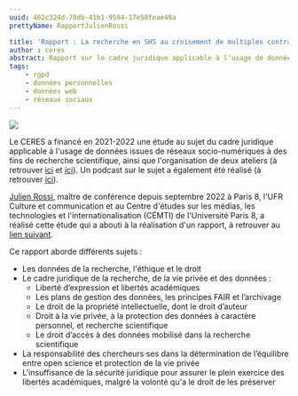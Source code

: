 ```yaml
---
uuid: 462c324d-70db-41b1-9594-17e58feae49a
prettyName: RapportJulienRossi

title: 'Rapport : La recherche en SHS au croisement de multiples contraintes'
author : ceres
abstract: Rapport sur le cadre juridique applicable à l’usage de données issues de réseaux socio-numériques à des fins de recherche scientifique
tags:
    - rgpd
    - données personnelles
    - données web
    - réseaux sociaux
---
```


![](contraintes_shs.png)

Le CERES a financé en 2021-2022 une étude au sujet du cadre juridique applicable à l'usage de données issues de réseaux socio-numériques à des fins de recherche scientifique, ainsi que l'organisation de deux ateliers (à retrouver [ici](https://ceres.sorbonne-universite.fr/e2789007-92d4-4323-95b4-a23cda155448/) et [ici](https://ceres.sorbonne-universite.fr/5d215a28-7921-483b-9fa3-018751904eb0/)). Un podcast sur le sujet a également été réalisé (à retrouver [ici]([../../podcasts/2022-04-09_rgpd_shs/](https://ceres.sorbonne-universite.fr/fca2ef46-6703-4b01-8af8-ce68902e4bc4/))).

[Julien Rossi](https://www.julienrossi.com/), maître de conférence depuis septembre 2022 à Paris 8, l'UFR Culture et communication et au Centre d'études sur les médias, les technologies et l'internationalisation (CÉMTI) de l'Université Paris 8, a réalisé cette étude qui a abouti à la réalisation d'un rapport, à retrouver au [lien suivant](rapport_V6.pdf).

Ce rapport aborde différents sujets :
- Les données de la recherche, l'éthique et le droit
- Le cadre juridique de la recherche, de la vie privée et des données :
    - Liberté d’expression et libertés académiques
    - Les plans de gestion des données, les principes FAIR et l’archivage
    - Le droit de la propriété intellectuelle, dont le droit d’auteur
    - Droit à la vie privée, à la protection des données à caractère personnel, et recherche scientifique
    - Le droit d’accès à des données mobilisé dans la recherche scientifique
- La responsabilité des chercheurs·ses dans la détermination de l’équilibre entre open science et protection de la vie privée
- L'insuffisance de la sécurité juridique pour assurer le plein exercice des libertés académiques, malgré la volonté qu'a le droit de les préserver
